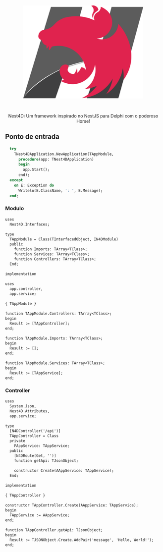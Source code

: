 <p align="center">
  <a href="https://github.com/AndersondaCampo/Nest4D/blob/Master/img/nest4d.png">
    <img alt="Horse" height="300" src="https://github.com/AndersondaCampo/Nest4D/blob/Master/img/nest4d.png">
  </a>  
</p><br>

<p align="center">
  Nest4D: Um framework inspirado no NestJS para Delphi com o poderoso Horse!
</p>

<h2>
  Ponto de entrada
</h2>

```pascal
  try
    TNest4DApplication.NewApplication(TAppModule,
      procedure(app: TNest4DApplication)
      begin
        app.Start();
      end);
  except
    on E: Exception do
      Writeln(E.ClassName, ': ', E.Message);
  end;
```

<h3>
  Modulo
</h3>

```
uses
  Nest4D.Interfaces;

type
  TAppModule = Class(TInterfacedObject, IN4DModule)
  public
    function Imports: TArray<TClass>;
    function Services: TArray<TClass>;
    function Controllers: TArray<TClass>;
  End;

implementation

uses
  app.controller,
  app.service;

{ TAppModule }

function TAppModule.Controllers: TArray<TClass>;
begin
  Result := [TAppController];
end;

function TAppModule.Imports: TArray<TClass>;
begin
  Result := [];
end;

function TAppModule.Services: TArray<TClass>;
begin
  Result := [TAppService];
end;
```

<h3>
  Controller
</h3>

```
uses
  System.Json,
  Nest4D.Attributes,
  app.service;

type
  [N4DController('/api')]
  TAppController = Class
  private
    FAppService: TAppService;
  public
    [N4DRoute(Get, '')]
    function getApi: TJsonObject;

    constructor Create(AAppService: TAppService);
  End;
                       
implementation

{ TAppController }

constructor TAppController.Create(AAppService: TAppService);
begin
  FAppService := AAppService;
end;

function TAppController.getApi: TJsonObject;
begin
  Result := TJSONObject.Create.AddPair('message', 'Hello, World!');
end;
```
